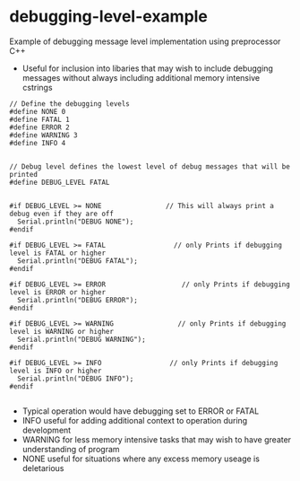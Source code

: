 # debugging-level-example
Example of debugging message level implementation using preprocessor C++
- Useful for inclusion into libaries that may wish to include debugging messages without always including additional memory intensive cstrings


```
// Define the debugging levels
#define NONE 0                  
#define FATAL 1
#define ERROR 2
#define WARNING 3
#define INFO 4


// Debug level defines the lowest level of debug messages that will be printed
#define DEBUG_LEVEL FATAL
```


```

#if DEBUG_LEVEL >= NONE                // This will always print a debug even if they are off
  Serial.println("DEBUG NONE");
#endif

#if DEBUG_LEVEL >= FATAL                 // only Prints if debugging level is FATAL or higher 
  Serial.println("DEBUG FATAL");
#endif

#if DEBUG_LEVEL >= ERROR                   // only Prints if debugging level is ERROR or higher 
  Serial.println("DEBUG ERROR");
#endif

#if DEBUG_LEVEL >= WARNING                // only Prints if debugging level is WARNING or higher   
  Serial.println("DEBUG WARNING");
#endif

#if DEBUG_LEVEL >= INFO                 // only Prints if debugging level is INFO or higher     
  Serial.println("DEBUG INFO");
#endif


```

- Typical operation would have debugging set to ERROR or FATAL
- INFO useful for adding additional context to operation during development
- WARNING for less memory intensive tasks that may wish to have greater understanding of program
- NONE useful for situations where any excess memory useage is deletarious
